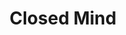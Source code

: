 ---
title: "Closed Mind"

feat:
  types: ["General"]
  description: |
    Your mind is better able to resist psionics than normal.
  benefit: |
    You get a +2 bonus on all saving throws to resist powers.

    The benefit of this feat applies only to psionic powers and psi-like abilities. This is an exception to the psionics-magic transparency rule.
  special: |
    You cannot take or use this feat if you have the ability to use powers (if you have a power point reserve or psi-like abilities).
---